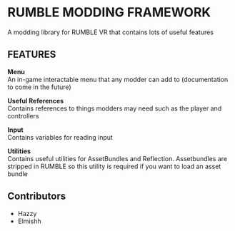 # RUMBLE MODDING FRAMEWORK
A modding library for RUMBLE VR that contains lots of useful features

## FEATURES
**Menu**  
An in-game interactable menu that any modder can add to
(documentation to come in the future)

**Useful References**  
Contains references to things modders may need such as the player and controllers

**Input**  
Contains variables for reading input

**Utilities**  
Contains useful utilities for AssetBundles and Reflection. Assetbundles are stripped in RUMBLE so this utility is required if you want to load an asset bundle

## Contributors
- Hazzy
- Elmishh
